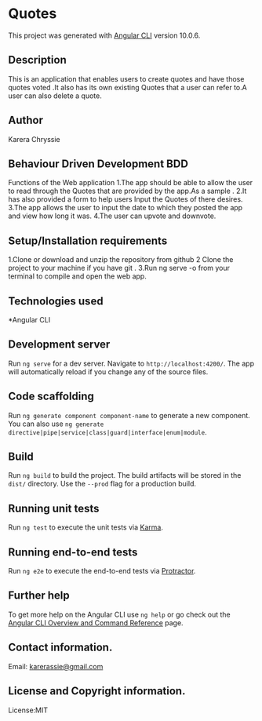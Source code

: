 # Quotes

This project was generated with [Angular CLI](https://github.com/angular/angular-cli) version 10.0.6.
## Description
This is an application that enables users to create quotes and have those quotes voted .It also has its own existing Quotes that a user can refer to.A user can also delete a quote. 

## Author
Karera Chryssie

## Behaviour Driven Development BDD
Functions of the Web application
1.The app should be able to allow the user to read through the Quotes that are provided by the app.As a sample . 2.It has also provided a form to help users Input the Quotes of there desires. 3.The app allows the user to input the date to which they posted the app and view how long it was. 4.The user can upvote and downvote.

## Setup/Installation requirements
1.Clone or download and unzip the repository from github
 2 Clone the project to your machine if you have git . 
 3.Run ng serve -o from your terminal to compile and open the web app.

## Technologies used
*Angular CLI


## Development server

Run `ng serve` for a dev server. Navigate to `http://localhost:4200/`. The app will automatically reload if you change any of the source files.

## Code scaffolding

Run `ng generate component component-name` to generate a new component. You can also use `ng generate directive|pipe|service|class|guard|interface|enum|module`.

## Build

Run `ng build` to build the project. The build artifacts will be stored in the `dist/` directory. Use the `--prod` flag for a production build.

## Running unit tests

Run `ng test` to execute the unit tests via [Karma](https://karma-runner.github.io).

## Running end-to-end tests

Run `ng e2e` to execute the end-to-end tests via [Protractor](http://www.protractortest.org/).

## Further help

To get more help on the Angular CLI use `ng help` or go check out the [Angular CLI Overview and Command Reference](https://angular.io/cli) page.
## Contact information.
Email: karerassie@gmail.com

## License and Copyright information.
License:MIT
